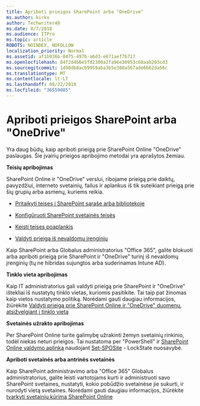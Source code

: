 ```yaml
---
title: Apriboti prieigos SharePoint arba "OneDrive"
ms.author: kirks
author: Techwriter40
ms.date: 8/7/2018
ms.audience: ITPro
ms.topic: article
ROBOTS: NOINDEX, NOFOLLOW
localization_priority: Normal
ms.assetid: af1b936b-0475-497b-a6d3-e671aef7b717
ms.openlocfilehash: 84f2d4b6e5fd2380a2fa96e30953c68aab203cd3
ms.sourcegitcommit: 1d98db8acb9959aba3b5e308a567ade6b62da56c
ms.translationtype: MT
ms.contentlocale: lt-LT
ms.lasthandoff: 08/22/2019
ms.locfileid: "36559885"
---
```

# <a name="restrict-access-in-sharepoint-or-onedrive"></a>Apriboti prieigos SharePoint arba "OneDrive"

Yra daug būdų, kaip apriboti prieigą prie SharePoint Online "OneDrive" paslaugas. Šie įvairių prieigos apribojimo metodai yra aprašytos žemiau. 

**Teisių apribojimas**

SharePoint Online ir "OneDrive" verslui, ribojame prieigą prie daiktų, pavyzdžiui, interneto svetainių, failus ir aplankus iš tik suteikiant prieigą prie šių grupių arba asmenų, kuriems reikia.

- [Pritaikyti teises į SharePoint sąraše arba bibliotekoje](https://support.office.com/article/Customize-permissions-for-a-SharePoint-list-or-library-02d770f3-59eb-4910-a608-5f84cc297782)

- [Konfigūruoti SharePoint svetainės teisės](https://docs.microsoft.com/sharepoint/customize-sharepoint-site-permissions)

- [Keisti teises poaplankis](https://support.office.com/article/Change-the-permissions-on-a-subfolder-5427BD7C-F20A-4F75-8CF2-5359DD45A1A6)

- [Valdyti prieigą iš nevaldomų įrenginių](https://docs.microsoft.com/sharepoint/control-access-from-unmanaged-devices)

Kaip SharePoint arba Globalus administratorius "Office 365", galite blokuoti arba apriboti prieigą prie SharePoint ir "OneDrive" turinį iš nevaldomų įrenginių (tų ne hibridas sujungtos arba suderinamas Intune AD).

**Tinklo vieta apribojimas**

Kaip IT administratorius gali valdyti prieigą prie SharePoint ir "OneDrive" ištekliai iš nustatytų tinklo vietas, kuriomis pasitikite. Tai taip pat žinomas kaip vietos nustatymo politiką. Norėdami gauti daugiau informacijos, žiūrėkite [Valdyti prieigą prie SharePoint Online ir "OneDrive" duomenų, atsižvelgiant į tinklo vietą](https://docs.microsoft.com/sharepoint/control-access-based-on-network-location)

**Svetainės užrakto apribojimas** 

Per SharePoint Online turite galimybę užrakinti žemyn svetainių rinkinio, todėl niekas neturi prieigos. Tai nustatoma per "PowerShell" ir [SharePoint Online valdymo aplinką](https://docs.microsoft.com/powershell/sharepoint/sharepoint-online/connect-sharepoint-online?view=sharepoint-ps) naudojant [Set-SPOSite](https://docs.microsoft.com/powershell/module/sharepoint-online/set-sposite?view=sharepoint-ps) - LockState nuosavybė.

**Apriboti svetainės arba antrinės svetainės**

Kaip SharePoint administravimo arba "Office 365" Globalus administratorius, galite leisti vartotojams kurti ir administruoti savo SharePoint svetaines, nustatyti, kokio pobūdžio svetainėse jie sukurti, ir nurodyti vietą svetaines. Norėdami gauti daugiau informacijos, žiūrėkite [tvarkyti svetainių kūrimą SharePoint Online](https://docs.microsoft.com/sharepoint/manage-site-creation)

